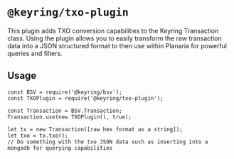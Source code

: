 # `@keyring/txo-plugin`

This plugin adds TXO conversion capabilities to the Keyring Transaction class.  Using the plugin allows you to easily transform the raw transaction data into a JSON structured format to then use within Planaria for powerful queries and filters.

## Usage

```
const BSV = require('@keyring/bsv');
const TXOPlugin = require('@keyring/txo-plugin');

const Transaction = BSV.Transaction;
Transaction.use(new TXOPlugin(), true);

let tx = new Transaction([raw hex format as a string]);
let txo = tx.txo();
// Do something with the txo JSON data such as inserting into a mongodb for querying capabilities
```

